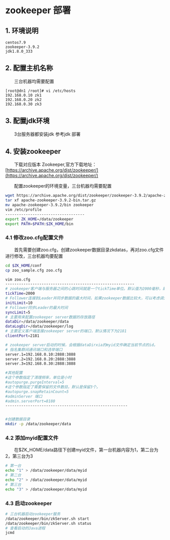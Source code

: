# zookeeper 部署

## 1. 环境说明

```
centos7.9
zookeeper-3.9.2
jdk1.8.0_333
```

## 2. 配置主机名称

　　三台机器均需要配置

```
[root@dn1 /root]# vi /etc/hosts
192.168.0.10 zk1
192.168.0.20 zk2
192.168.0.30 zk3
```

## 3. 配置jdk环境

　　3台服务器都安装jdk 参考jdk 部署

## 4. 安装zookeeper

　　下载对应版本 Zookeeper,官方下载地址：[https://archive.apache.org/dist/zookeeper/](https://archive.apache.org/dist/zookeeper/)

　　配置zookeeper的环境变量，三台机器均需要配置

```bash
wget https://archive.apache.org/dist/zookeeper/zookeeper-3.9.2/apache-zookeeper-3.9.2-bin.tar.gz
tar xf apache-zookeeper-3.9.2-bin.tar.gz
mv apache-zookeeper-3.9.2/bin zookeeper
vim /etc/profile
-----------------------------------
export ZK_HOME=/data/zookeeper
export PATH=$PATH:$ZK_HOME/bin
```

### 4.1 修改zoo.cfg配置文件

　　首先需要创建zoo.cfg，创建zookeeper数据目录zkdatas，再对zoo.cfg文件进行修改，三台机器均要配置

```bash
cd $ZK_HOME/conf
cp zoo_sample.cfg zoo.cfg

vim zoo.cfg
---------------------------------------------------------
# zookeeper客户端与服务器之间的心跳时间就是一个tickTime单位。默认值为2000毫秒，即2秒
tickTime=2000
# Follower连接到Leader并同步数据的最大时间，如果zookeeper数据比较大，可以考虑调大这个值来避免报错
initLimit=10
# Follower同步Leader的最大时间
syncLimit=5
# 主要用来配置zookeeper server数据的存放路径
dataDir=/data/zookeeper/data
dataLogDir=/data/zookeeper/log
# 主要定义客户端连接zookeeper server的端口，默认情况下为2181
clientPort=2181

# zookeeper server启动的时候，会根据dataDirxia的myid文件确定当前节点的id。
# 指名集群间通讯端口和选举端口
server.1=192.168.0.10:2888:3888
server.2=192.168.0.20:2888:3888
server.3=192.168.0.30:2888:3888

#其他配置
#这个参数指定了清理频率，单位是小时
#autopurge.purgeInterval=5
#这个参数指定了需要保留的文件数目。默认是保留3个。
#autopurge.snapRetainCount=5
#adminServer 端口
#admin.serverPort=8180
------------------------------------------------------


#创建数据目录
mkdir -p /data/zookeeper/data

```

### 4.2 添加myid配置文件

　　在$ZK\_HOME/data路径下创建myid文件，第一台机器内容为1，第二台为2，第三台为3

```bash
# 第一台
echo "1" > /data/zookeeper/data/myid
# 第二台
echo "2" > /data/zookeeper/data/myid
# 第三台
echo "3" > /data/zookeeper/data/myid
```

### 4.3 启动zookeeper

```bash
# 三台机器启动zookeeper服务
/data/zookeeper/bin/zkServer.sh start
/data/zookeeper/bin/zkServer.sh status
# 查看启动的Java进程
jcmd
```

　　‍

　　‍
